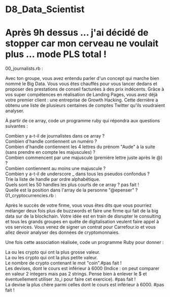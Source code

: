 # D8_Data_Scientist

# Après 9h dessus ... j'ai décidé de stopper car mon cerveau ne voulait plus ... mode PLS total ! 

00_journalists.rb : 

Avec ton groupe, vous avez entendu parler d'un concept qui marche bien nommé le Big Data. Vous vous êtes chauffés pour vous lancer dedans et proposer des prestations de conseil facturées à des prix indécents. Grâce à vos super compétences en réalisation de Landing Pages, vous avez déjà votre premier client : une entreprise de Growth Hacking. Cette dernière a obtenu une liste de plusieurs centaines de comptes Twitter qu'ils voudraient analyser.

À partir de ce array, code un programme ruby qui répondra aux questions suivantes :

Combien y a-t-il de journalistes dans ce array ? <br>
Combien d'handle contiennent un numéro ? <br>
Combien d'handle contiennent les 4 lettres du prénom "Aude" à la suite (sans prendre en compte les majuscules) ? <br>
Combien commencent par une majuscule (première lettre juste après le @) ? <br>
Combien contiennent au moins une majuscule ? <br>
Combien y a-t-il de underscore _ dans tous les pseudos confondus ? <br>
Trie la liste de handle par ordre alphabétique. <br>
Quels sont les 50 handles les plus courts de ce array ?  pas fait ! <br>
Quelle est la position dans l'array de la personne "@epenser" ? <br>
01_cryptocurrencies.rb : 

Après le succès de votre firme, vous vous êtes dits que vous pourriez mélanger deux fois plus de buzzwords et faire une firme qui fait de la big data sur de la blockchain. Votre idée est en train de disrupter le consulting et tous les grands groupes en quête de digitalisation veulent faire appel à vos services. Vous venez de signer un contrat pour Carrefour.io et vous allez devoir analyser des données de cryptomonnaies.

Une fois cette association réalisée, code un programme Ruby pour donner :

La ou les crypto qui ont la plus grosse valeur. <br>
La ou les crypto qui ont la plus petite valeur. <br>
Le nombre de crypto contenant le mot "coin".#pas fait ! <br>
Les devises, dont le cours est inférieur à 6000 (Indice : on peut comparer en valeur 2 integers mais pas 2 strings. Pense bien à enlever le $ et éventuellement utiliser .to_i pour faire cet exercice). #pas fait ! <br>
La devise la plus chère parmi celles dont le cours est inférieur à 6000.   #pas fait !
